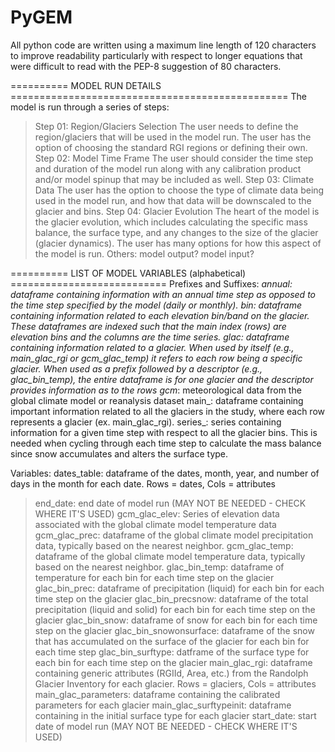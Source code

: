 # PyGEM

All python code are written using a maximum line length of 120 characters to improve readability particularly with
respect to longer equations that were difficult to read with the PEP-8 suggestion of 80 characters.

========== MODEL RUN DETAILS ================================================
The model is run through a series of steps:
  > Step 01: Region/Glaciers Selection
             The user needs to define the region/glaciers that will be used in
             the model run.  The user has the option of choosing the standard
             RGI regions or defining their own.
  > Step 02: Model Time Frame
             The user should consider the time step and duration of the model
             run along with any calibration product and/or model spinup that
             may be included as well.
  > Step 03: Climate Data
             The user has the option to choose the type of climate data being
             used in the model run, and how that data will be downscaled to
             the glacier and bins.
  > Step 04: Glacier Evolution
             The heart of the model is the glacier evolution, which includes
             calculating the specific mass balance, the surface type, and any
             changes to the size of the glacier (glacier dynamics). The user
             has many options for how this aspect of the model is run.
  > Others: model output? model input?

========== LIST OF MODEL VARIABLES (alphabetical) ===========================
Prefixes and Suffixes:
  _annual: dataframe containing information with an annual time step as
          opposed to the time step specified by the model (daily or monthly).
  _bin_:  dataframe containing information related to each elevation bin/band
          on the glacier. These dataframes are indexed such that the main
          index (rows) are elevation bins and the columns are the time series.
  _glac_: dataframe containing information related to a glacier. When used by
          itself (e.g., main_glac_rgi or gcm_glac_temp) it refers to each row
          being a specific glacier. When used as a prefix followed by a
          descriptor (e.g., glac_bin_temp), the entire dataframe is for one
          glacier and the descriptor provides information as to the rows
  gcm_:   meteorological data from the global climate model or reanalysis
          dataset
  main_:  dataframe containing important information related to all the
          glaciers in the study, where each row represents a glacier (ex.
          main_glac_rgi).
  series_: series containing information for a given time step with respect to
          all the glacier bins. This is needed when cycling through each
          time step to calculate the mass balance since snow accumulates and
          alters the surface type.

Variables:
  dates_table: dataframe of the dates, month, year, and number of days in the
          month for each date.
          Rows = dates, Cols = attributes
> end_date: end date of model run
          (MAY NOT BE NEEDED - CHECK WHERE IT'S USED)
  gcm_glac_elev: Series of elevation data associated with the global climate
          model temperature data
  gcm_glac_prec: dataframe of the global climate model precipitation data,
          typically based on the nearest neighbor.
  gcm_glac_temp: dataframe of the global climate model temperature data,
          typically based on the nearest neighbor.
  glac_bin_temp: dataframe of temperature for each bin for each time step on
          the glacier
  glac_bin_prec: dataframe of precipitation (liquid) for each bin for each
          time step on the glacier
  glac_bin_precsnow: dataframe of the total precipitation (liquid and solid)
          for each bin for each time step on the glacier
  glac_bin_snow: dataframe of snow for each bin for each time step on
          the glacier
  glac_bin_snowonsurface: dataframe of the snow that has accumulated on the
          surface of the glacier for each bin for each time step
  glac_bin_surftype: datframe of the surface type for each bin for each time
          step on the glacier
  main_glac_rgi: dataframe containing generic attributes (RGIId, Area, etc.)
          from the Randolph Glacier Inventory for each glacier.
          Rows = glaciers, Cols = attributes
  main_glac_parameters: dataframe containing the calibrated parameters for
          each glacier
  main_glac_surftypeinit: dataframe containing in the initial surface type for
          each glacier
> start_date: start date of model run
          (MAY NOT BE NEEDED - CHECK WHERE IT'S USED)
